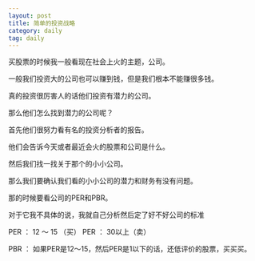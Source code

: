 ```yaml
---
layout: post
title: 简单的投资战略
category: daily
tag: daily
---
```


买股票的时候我一般看现在社会上火的主题，公司。

一般我们投资大的公司也可以赚到钱，但是我们根本不能赚很多钱。

真的投资很厉害人的话他们投资有潜力的公司。

那么他们怎么找到潜力的公司呢？

首先他们很努力看有名的投资分析者的报告。

他们会告诉今天或者最近会火的股票和公司是什么。

然后我们找一找关于那个的小小公司。

那么我们要确认我们看的小小公司的潜力和财务有没有问题。

那的时候要看公司的PER和PBR。

对于它我不具体的说，我就自己分析然后定了好不好公司的标准

PER ： 12 ～ 15 （买）
PER ： 30以上（卖）

PBR ： 如果PER是12～15，然后PER是1以下的话，还低评价的股票，买买买。
